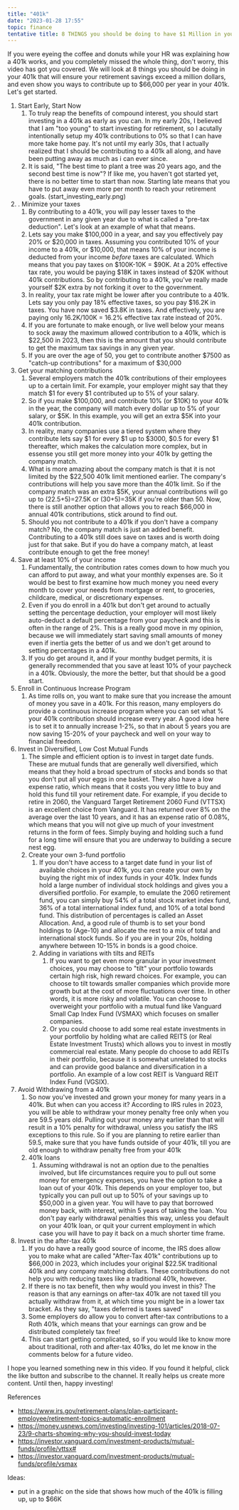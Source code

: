 ```yaml
---
title: "401k"
date: "2023-01-28 17:55"
topic: finance
tentative title: 8 THINGS you should be doing to have $1 Million in your 401K
---
```


If you were eyeing the coffee and donuts while your HR was explaining how a 401k works, and you completely missed the whole thing, don't worry, this video has got you covered. We will look at 8 things you should be doing in your 401k that will ensure your retirement savings exceed a million dollars, and even show you ways to contribute up to $66,000 per year in your 401k. Let's get started.

1. Start Early, Start Now
	1.  To truly reap the benefits of compound interest, you should start investing in a 401k as early as you can. In my early 20s, I believed that I am "too young" to start investing for retirement, so I acutally intentionally setup my 401k contributions to 0% so that I can have more take home pay. It's not until my early 30s, that I actually realized that I should be contributing to a 401k all along, and have been putting away as much as i can ever since.
	2. It is said, "The best time to plant a tree was 20 years ago, and the second best time is now"? If like me, you haven't got started yet, there is no better time to start than now. Starting late means that you have to put away even more per month to reach your retirement goals. (start_investing_early.png)
2. . Minimize your taxes
	1. By contributing to a 401k, you will pay lesser taxes to the government in any given year due to what is called a "pre-tax deduction". Let's look at an example of what that means. 
	2. Lets say you make \$100,000 in a year, and say you effectively pay  20% or \$20,000 in taxes. Assuming you contributed 10% of your income to a 401k, or $10,000, that means 10% of your income is deducted from your income *before* taxes are calculated. Which means that you pay taxes on $100K-10K = $90K. At a 20% effective tax rate, you would be paying $18K in taxes instead of $20K without 401k contributions. So by contributing to a 401k, you've really made yourself $2K extra by not forking it over to the government.  
	3. In reality, your tax rate might be lower after you contribute to a 401k. Lets say you only pay 18% effective taxes, so you pay $16.2K in taxes. You have now saved $3.8K in taxes. And effectively, you are paying only 16.2K/100K = 16.2% effective tax rate instead of 20%. 
	4. If you are fortunate to make enough, or live well below your means to sock away the maximum allowed contribution to a 401k, which is $22,500 in 2023, then this is the amount that you should contribute to get the maximum tax savings in any given year. 
	5. If you are over the age of 50, you  get to contribute another $7500 as "catch-up contributions" for a maximum of $30,000
3. Get your matching contributions
	1. Several employers match the 401k contributions of their employees up to a certain limit. For example, your employer might say that they match $1 for every $1 contributed up to 5% of your salary. 
	2. So if you make $100,000, and contribute 10% (or $10K) to your 401k in the year, the company will match every dollar up to 5% of your salary, or $5K. In this example, you will get an extra $5K into your 401k contribution. 
	3. In reality, many companies use a tiered system where they contribute lets say $1 for every $1 up to $3000, $0.5 for every $1 thereafter, which makes the calculation more complex, but in essense you still get more money into your 401k by getting the company match. 
	4. What is more amazing about the company match is that it is not limited by the $22,500 401k limit mentioned earlier. The company's contributions will help you save more than the 401k limit. So if the company match was an extra $5K,  your annual contributions will go up to (22.5+5)=27.5K or (30+5)=35K if you're older than 50. Now, there is still another option that allows you to reach $66,000 in annual 401k contributions, stick around to find out.
	5. Should you not contribute to a 401k if you don't have a company match? No, the company match is just an added benefit. Contributing to a 401k still does save on taxes and is worth doing just for that sake. But if you do have a company match, at least contribute enough to get the free money!
4. Save at least 10% of your income
	1. Fundamentally, the contribution rates comes down to how much you can afford to put away, and what your monthly expenses are. So it would be best to first examine how much money you need every month to cover your needs from mortgage or rent, to groceries, childcare, medical, or discretionary expenses. 
	2. Even if you do enroll in a 401k but don't get around to actually setting the percentage deduction, your employer will most likely auto-deduct a default percentage from your paycheck and this is often in the range of 2%. This is a really good move in my opinion, because we will immediately start saving small amounts of money even if inertia gets the better of us and we don't get around to setting percentages in a 401k. 
	3. If you do get around it, and if your monthy budget permits, it is generally recommended that you save at least 10% of your paycheck in a 401k. Obviously, the more the better, but that should be a good start.
5. Enroll in Continuous Increase Program
	1. As time rolls on, you want to make sure that you increase the amount of money you save in a 401k. For this reason, many employers do provide a continuous increase program where you can set what % your 401k contribution should increase every year. A good idea here is to set it to annually increase 1-2%, so that in about 5 years you are now saving 15-20% of your paycheck and well on your way to financial freedom.
6. Invest in Diversified, Low Cost Mutual Funds
	1. The simple and efficient option is to invest in target date funds. These are mutual funds that are generally well diversified, which means that they hold a broad spectrum of stocks and bonds so that you don't put all your eggs in one basket.  They also have a low expense ratio, which means that it costs you very little to buy and hold this fund till your retirement date. For example, if you decide to retire in 2060, the Vanguard Target Retirement 2060 Fund (VTTSX) is an excellent choice from Vanguard. It has returned over 8% on the average over the last 10 years, and it has an expense ratio of 0.08%, which means that you will not give up much of your investment returns in the form of fees. Simply buying and holding such a fund for a long time will ensure that you are underway to building a secure nest egg.
	2. Create your own 3-fund portfolio
		1. If you don't have access to a target date fund in your list of available choices in your 401k, you can create your own by buying the right mix of index funds in your 401k. Index funds hold a large number of individual stock holdings and gives you a diversified portfolio. For example, to emulate the 2060 retirement fund, you can simply buy 54% of a total stock market index fund, 36% of a total international index fund, and 10% of a total bond fund. This distribution of percentages is called an Asset Allocation. And, a good rule of thumb is to set your bond holdings to (Age-10) and allocate the rest to a mix of total and international stock funds. So if you are in your 20s, holding anywhere between 10-15% in bonds is a good choice.
		2.  Adding in variations with tilts and REITs
			1. If you want to get even more granular in your investment choices, you may choose to "tilt" your portfolio towards certain high risk, high reward choices. For example, you can choose to tilt towards smaller companies which provide more growth but at the cost of more fluctuations over time. In other words, it is more risky and volatile. You can choose to overweight your portfolio with a mutual fund like Vanguard Small Cap Index Fund (VSMAX) which focuses on smaller companies.
			2. Or you could choose to add some real estate investments in your portfolio by holding what are called REITS (or Real Estate Investment Trusts) which allows you to invest in mostly commercial real estate. Many people do choose to add REITs in their portfolio, because it is somewhat unrelated to stocks and can provide good balance and diversification in a portfolio. An example of a low cost REIT is Vanguard REIT Index Fund (VGSIX).
7. Avoid Withdrawing from a 401k
	1. So now you've invested and grown your money for many years in a 401k. But when can you access it? According to IRS rules in 2023, you will be able to withdraw your money penalty free only when you are 59.5 years old. Pulling out your money any earlier than that will result in a 10% penalty for withdrawal, unless you satisfy the IRS exceptions to this rule. So if you are planning to retire earlier than 59.5, make sure that you have funds outside of your 401k, till you are old enough to withdraw penalty free from your 401k
	2. 401k loans
		1. Assuming withdrawal is not an option due to the penalties involved, but life circumstances require you to pull out some money for emergency expenses, you have the option to take a loan out of your 401k. This depends on your employer too, but typically you can pull out up to 50% of your savings up to $50,000 in a given year. You will have to pay that borrowed money back, with interest, within 5 years of taking the loan. You don't pay early withdrawal penalties this way, unless you default on your 401k loan, or quit your current employment in which case you will have to pay it back on a much shorter time frame.
8. Invest in the after-tax 401k
	1. If you do have a really good source of income, the IRS does allow you to make what are called "After-Tax 401k" contributions up to $66,000 in 2023, which includes your original $22.5K traditional 401k and any company matching dollars. These contributions do not help you with reducing taxes like a traditional 401k, however.
	2. If there is no tax benefit, then why would you invest in this? The reason is that any earnings on after-tax 401k are not taxed till you actually withdraw from it, at which time you might be in a lower tax bracket. As they say, "taxes deferred is taxes saved"
	3. Some employers do allow you to convert after-tax contributions to a Roth 401k, which means that your earnings can grow and be distributed completely tax free!
	4. This can start getting complicated, so if you would like to know more about traditional, roth and after-tax 401ks, do let me know in the comments below for a future video.

I hope you learned something new in this video. If you found it helpful, click the like button and subscribe to the channel. It really helps us create more content. Until then, happy investing!

References
- https://www.irs.gov/retirement-plans/plan-participant-employee/retirement-topics-automatic-enrollment
- https://money.usnews.com/investing/investing-101/articles/2018-07-23/9-charts-showing-why-you-should-invest-today
- https://investor.vanguard.com/investment-products/mutual-funds/profile/vttsx#
- https://investor.vanguard.com/investment-products/mutual-funds/profile/vsmax

Ideas:
- put in a graphic on the side that shows how much of the 401k is filling up, up to $66K